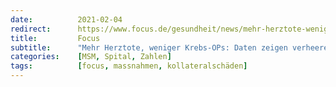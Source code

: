 ```yaml
---
date:          2021-02-04
redirect:      https://www.focus.de/gesundheit/news/mehr-herztote-weniger-krebs-ops-daten-zeigen-verheerende-corona-kollateralschaeden_id_12914874.html
title:         Focus
subtitle:      "Mehr Herztote, weniger Krebs-OPs: Daten zeigen verheerende Corona-Kollateralschäden"
categories:    [MSM, Spital, Zahlen]
tags:          [focus, massnahmen, kollateralschäden]
---
```

